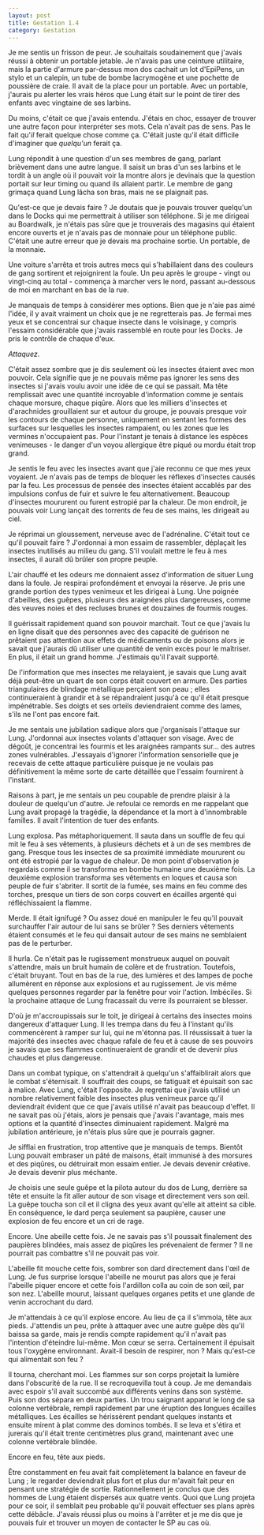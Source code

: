 ```yaml
---
layout: post
title: Gestation 1.4
category: Gestation
---
```


Je me sentis un frisson de peur.
Je souhaitais soudainement que j'avais réussi à obtenir un portable jetable.
Je n'avais pas une ceinture utilitaire, mais la partie d'armure par-dessus mon dos cachait un lot d'EpiPens, un stylo et un calepin, un tube de bombe lacrymogène et une pochette de poussière de craie.
Il avait de la place pour un portable.
Avec un portable, j'aurais pu alerter les vrais héros que Lung était sur le point de tirer des enfants avec vingtaine de ses larbins.

Du moins, c'était ce que j'avais entendu.
J'étais en choc, essayer de trouver une autre façon pour interpréter ses mots.
Cela n'avait pas de sens.
Pas le fait qu'*il* ferait quelque chose comme ça.
C'était juste qu'il était difficile d'imaginer que *quelqu'un* ferait ça.

Lung répondit à une question d'un ses membres de gang, parlant brièvement dans une autre langue.
Il saisit un bras d'un ses larbins et le tordit à un angle où il pouvait voir la montre alors je devinais que la question portait sur leur timing ou quand ils allaient partir.
Le membre de gang grimaça quand Lung lâcha son bras, mais ne se plaignait pas.

Qu'est-ce que je devais faire ?
Je doutais que je pouvais trouver quelqu'un dans le Docks qui me permettrait à utiliser son téléphone.
Si je me dirigeai au Boardwalk, je n'étais pas sûre que je trouverais des magasins qui étaient encore ouverts et je n'avais pas de monnaie pour un téléphone public.
C'était une autre erreur que je devais ma prochaine sortie.
Un portable, de la monnaie.

Une voiture s'arrêta et trois autres mecs qui s'habillaient dans des couleurs de gang sortirent et rejoignirent la foule.
Un peu après le groupe - vingt ou vingt-cinq au total - commença à marcher vers le nord, passant au-dessous de moi en marchant en bas de la rue.

Je manquais de temps à considérer mes options.
Bien que je n'aie pas aimé l'idée, il y avait vraiment un choix que je ne regretterais pas.
Je fermai mes yeux et se concentrai sur chaque insecte dans le voisinage, y compris l'essaim considérable que j'avais rassemblé en route pour les Docks.
Je pris le contrôle de chaque d'eux.

*Attaquez*.

C'était assez sombre que je dis seulement où les insectes étaient avec mon pouvoir.
Cela signifie que je ne pouvais même pas ignorer les sens des insectes si j'avais voulu avoir une idée de ce qui se passait.
Ma tête remplissait avec une quantité incroyable d'information comme je sentais chaque morsure, chaque piqûre.
Alors que les milliers d'insectes et d'arachnides grouillaient sur et autour du groupe, je pouvais presque voir les contours de chaque personne, uniquement en sentant les formes des surfaces sur lesquelles les insectes rampaient, ou les zones que les vermines n'occupaient pas.
Pour l'instant je tenais à distance les espèces venimeuses - le danger d'un voyou allergique être piqué ou mordu était trop grand.

Je sentis le feu avec les insectes avant que j'aie reconnu ce que mes yeux voyaient.
Je n'avais pas de temps de bloquer les réflexes d'insectes causés par la feu.
Les processus de pensée des insectes étaient accablés par des impulsions confus de fuir et suivre le feu alternativement.
Beaucoup d'insectes moururent ou furent estropié par la chaleur.
De mon endroit, je pouvais voir Lung lançait des torrents de feu de ses mains, les dirigeait au ciel. 

Je réprimai un gloussement, nerveuse avec de l'adrénaline.
C'était tout ce qu'il pouvait faire ?
J'ordonnai à mon essaim de rassembler, déplaçait les insectes inutilisés au milieu du gang.
S'il voulait mettre le feu à mes insectes, il aurait dû brûler son propre peuple.

L'air chauffé et les odeurs me donnaient assez d'information de situer Lung dans la foule.
Je respirai profondément et envoyai la réserve.
Je pris une grande portion des types venimeux et les dirigeai à Lung.
Une poignée d'abeilles, des guêpes, plusieurs des araignées plus dangereuses, comme des veuves noies et des recluses brunes et douzaines de fourmis rouges.
 
Il guérissait rapidement quand son pouvoir marchait.
Tout ce que j'avais lu en ligne disait que des personnes avec des capacité de guérison ne prêtaient pas attention aux effets de médicaments ou de poisons alors je savait que j'aurais dû utiliser une quantité de venin excès pour le maîtriser.
En plus, il était un grand homme.
J'estimais qu'il l'avait supporté.

De l'information que mes insectes me relayaient, je savais que Lung avait déjà peut-être un quart de son corps était couvert en armure.
Des parties triangulaires de blindage métallique perçaient son peau ; elles continueraient à grandir et à se répandraient jusqu'à ce qu'il était presque impénétrable.
Ses doigts et ses orteils deviendraient comme des lames, s'ils ne l'ont pas encore fait.

Je me sentais une jubilation sadique alors que j'organisais l'attaque sur Lung.
J'ordonnai aux insectes volants d'attaquer son visage.
Avec de dégoût, je concentrai les fourmis et les araignées rampants sur... des autres zones vulnérables.
J'essayais d'ignorer l'information sensorielle que je recevais de cette attaque particulière puisque je ne voulais pas définitivement la même sorte de carte détaillée que l'essaim fournirent à l'instant.

Raisons à part, je me sentais un peu coupable de prendre plaisir à la douleur de quelqu'un d'autre.
Je refoulai ce remords en me rappelant que Lung avait propagé la tragédie, la dépendance et la mort à d'innombrable familles.
Il avait l'intention de tuer des enfants.

Lung explosa.
Pas métaphoriquement.
Il sauta dans un souffle de feu qui mit le feu à ses vêtements, à plusieurs déchets et à un de ses membres de gang.
Presque tous les insectes de sa proximité immédiate moururent ou ont été estropié par la vague de chaleur.
De mon point d'observation je regardais comme il se transforma en bombe humaine une deuxième fois.
La deuxième explosion transforma ses vêtements en loques et causa son peuple de fuir s'abriter.
Il sortit de la fumée, ses mains en feu comme des torches, presque un tiers de son corps couvert en écailles argenté qui réfléchissaient la flamme.

Merde.
Il était ignifugé ?
Ou assez doué en manipuler le feu qu'il pouvait surchauffer l'air autour de lui sans se brûler ?
Ses derniers vêtements étaient consumés et le feu qui dansait autour de ses mains ne semblaient pas de le perturber.

Il hurla.
Ce n'était pas le rugissement monstrueux auquel on pouvait s'attendre, mais un bruit humain de colère et de frustration.
Toutefois, c'était bruyant.
Tout en bas de la rue, des lumières et des lampes de poche allumèrent en réponse aux explosions et au rugissement.
Je vis même quelques personnes regarder par la fenêtre pour voir l'action.
Imbéciles.
Si la prochaine attaque de Lung fracassait du verre ils pourraient se blesser.

D'où je m'accroupissais sur le toit, je dirigeai à certains des insectes moins dangereux d'attaquer Lung.
Il les trempa dans du feu à l'instant qu'ils commencèrent à ramper sur lui, qui ne m'étonna pas.
Il réussissait à tuer la majorité des insectes avec chaque rafale de feu et à cause de ses pouvoirs je savais que ses flammes continueraient de grandir et de devenir plus chaudes et plus dangereuse.

Dans un combat typique, on s'attendrait à quelqu'un s'affaiblirait alors que le combat s'éternisait.
Il souffrait des coups, se fatiguait et épuisait son sac à malice.
Avec Lung, c'était l'opposite.
Je regrettai que j'avais utilisé un nombre relativement faible des insectes plus venimeux parce qu'il deviendrait évident que ce que j'avais utilisé n'avait pas beaucoup d'effet.
Il ne savait pas où j'étais, alors je pensais que j'avais l'avantage, mais mes options et la quantité d'insectes diminuaient rapidement.
Malgré ma jubilation antérieure, je n'étais plus sûre que je pourrais gagner.

Je sifflai en frustration, trop attentive que je manquais de temps.
Bientôt Lung pouvait embraser un pâté de maisons, était immunisé à des morsures et des piqûres, ou détruirait mon essaim entier.
Je devais devenir créative.
Je devais devenir plus méchante.

Je choisis une seule guêpe et la pilota autour du dos de Lung, derrière sa tête et ensuite la fit aller autour de son visage et directement vers son œil.
La guêpe toucha son cil et il cligna des yeux avant qu'elle ait atteint sa cible.
En conséquence, le dard perça seulement sa paupière, causer une explosion de feu encore et un cri de rage.

Encore.
Une abeille cette fois.
Je ne savais pas s'il poussait finalement des paupières blindées, mais assez de piqûres les prévenaient de fermer ?
Il ne pourrait pas combattre s'il ne pouvait pas voir.

L'abeille fit mouche cette fois, sombrer son dard directement dans l'œil de Lung.
Je fus surprise lorsque l'abeille ne mourut pas alors que je ferai l'abeille piquer encore et cette fois l'ardillon colla au coin de son œil, par son nez.
L'abeille mourut, laissant quelques organes petits et une glande de venin accrochant du dard.

Je m'attendais à ce qu'il explose encore.
Au lieu de ça il s'immola, tête aux pieds.
J'attendis un peu, prête à attaquer avec une autre guêpe dès qu'il baissa sa garde, mais je rendis compte rapidement qu'il n'avait pas l'intention d'éteindre lui-même.
Mon cœur se serra.
Certainement il épuisait tous l'oxygène environnant.
Avait-il besoin de respirer, non ?
Mais qu'est-ce qui alimentait son feu ?

Il tourna, cherchant moi.
Les flammes sur son corps projetait la lumière dans l'obscurité de la rue.
Il se recroquevilla tout à coup.
Je me demandais avec espoir s'il avait succombé aux différents venins dans son système.
Puis son dos sépara en deux parties.
Un trou saignant apparut le long de sa colonne vertébrale, rempli rapidement par une éruption des longues écailles métalliques.
Les écailles se hérissèrent pendant quelques instants et ensuite mirent à plat comme des dominos tombés.
Il se leva et s'étira et jurerais qu'il était trente centimètres plus grand, maintenant avec une colonne vertébrale blindée.

Encore en feu, tête aux pieds.

Être constamment en feu avait fait complètement la balance en faveur de Lung ; le regarder deviendrait plus fort et plus dur m'avait fait peur en pensant une stratégie de sortie.
Rationnellement je conclus que des hommes de Lung étaient dispersés aux quatre vents.
Quoi que Lung projeta pour ce soir, il semblait peu probable qu'il pouvait effectuer ses plans après cette débâcle.
J'avais réussi plus ou moins à l'arrêter et je me dis que je pouvais fuir et trouver un moyen de contacter le SP au cas où. 

